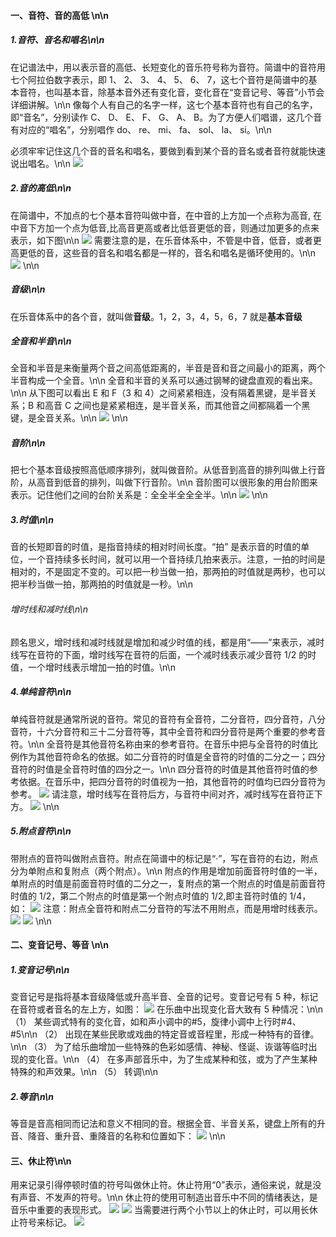 #### 一、音符、音的高低 \n\n

##### 1.音符、音名和唱名\n\n

在记谱法中，用以表示音的高低、长短变化的音乐符号称为音符。简谱中的音符用七个阿拉伯数字表示，即 1、 2、 3、 4、 5、 6、 7，这七个音符是简谱中的基本音符，也叫基本音，除基本音外还有变化音，变化音在“变音记号、等音”小节会详细讲解。\n\n
像每个人有自己的名字一样，这七个基本音符也有自己的名字，即“音名”，分别读作 C、 D、 E、 F、 G、 A、 B。为了方便人们唱谱，这几个音有对应的“唱名”，分别唱作 do、 re、 mi、 fa、 sol、 la、 si。\n\n

必须牢牢记住这几个音的音名和唱名，要做到看到某个音的音名或者音符就能快速说出唱名。\n\n
![](cloud://production-emhx9.7072-production-emhx9/article/121563698437_.pic.jpg)

##### 2.音的高低\n\n

在简谱中，不加点的七个基本音符叫做中音，在中音的上方加一个点称为高音,
在中音下方加一个点为低音,比高音更高或者比低音更低的音，则通过加更多的点来表示，如下图\n\n
![](cloud://production-emhx9.7072-production-emhx9/article/131563698438_.pic.jpg)
需要注意的是，在乐音体系中，不管是中音，低音，或者更高更低的音，这些音的音名和唱名都是一样的，音名和唱名是循环使用的。\n\n
![](cloud://production-emhx9.7072-production-emhx9/article/141563698439_.pic.jpg)
\n\n

##### 音级\n\n

在乐音体系中的各个音，就叫做**音级**。1，2，3，4，5，6，7 就是**基本音级**

##### 全音和半音\n\n

全音和半音是来衡量两个音之间高低距离的，半音是音和音之间最小的距离，两个半音构成一个全音。\n\n
全音和半音的关系可以通过钢琴的键盘直观的看出来。\n\n
从下图可以看出 E 和 F（3 和 4）之间紧紧相连，没有隔着黑键，是半音关系；B 和高音 C 之间也是紧紧相连，是半音关系，而其他音之间都隔着一个黑键，是全音关系。\n\n
![](cloud://production-emhx9.7072-production-emhx9/article/151563698439_.pic.jpg)
\n\n

##### 音阶\n\n

把七个基本音级按照高低顺序排列，就叫做音阶。从低音到高音的排列叫做上行音阶，从高音到低音的排列，叫做下行音阶。\n\n
音阶图可以很形象的用台阶图来表示。记住他们之间的台阶关系是：全全半全全全半。\n\n
![](cloud://production-emhx9.7072-production-emhx9/article/161563698440_.pic.jpg)
\n\n

##### 3.时值\n\n

音的长短即音的时值，是指音持续的相对时间长度。“拍” 是表示音的时值的单位，一个音持续多长时间，就可以用一个音持续几拍来表示。注意，一拍的时间是相对的，不是固定不变的。可以把一秒当做一拍，那两拍的时值就是两秒，也可以把半秒当做一拍，那两拍的时值就是一秒。\n\n

###### 增时线和减时线\n\n

顾名思义，增时线和减时线就是增加和减少时值的线，都是用“——”来表示，减时线写在音符的下面，增时线写在音符的后面，一个减时线表示减少音符 1/2 的时值，一个增时线表示增加一拍的时值。\n\n

##### 4.单纯音符\n\n

单纯音符就是通常所说的音符。常见的音符有全音符，二分音符，四分音符，八分音符，十六分音符和三十二分音符等，其中全音符和四分音符是两个重要的参考音符。\n\n
全音符是其他音符名称由来的参考音符。在音乐中把与全音符的时值比例作为其他音符命名的依据。如二分音符的时值是全音符的时值的二分之一；四分音符的时值是全音符时值的四分之一。\n\n
四分音符的时值是其他音符时值的参考依据。在音乐中，把四分音符的时值视为一拍，其他音符的时值均已四分音符为参考。
![](cloud://production-emhx9.7072-production-emhx9/article/171563698441_.pic.jpg)
请注意，增时线写在音符后方，与音符中间对齐，减时线写在音符正下方。
![](cloud://production-emhx9.7072-production-emhx9/article/181563698442_.pic.jpg)
\n\n

##### 5.附点音符\n\n

带附点的音符叫做附点音符。附点在简谱中的标记是“·”，写在音符的右边，附点分为单附点和复附点（两个附点）。\n\n
附点的作用是增加前面音符时值的一半，单附点的时值是前面音符时值的二分之一，复附点的第一个附点的时值是前面音符时值的 1/2，第二个附点的时值是第一个附点时值的 1/2,即主音符时值的 1/4，如：
![](cloud://production-emhx9.7072-production-emhx9/article/191563698443_.pic.jpg)
注意：附点全音符和附点二分音符的写法不用附点，而是用增时线表示。
![](cloud://production-emhx9.7072-production-emhx9/article/201563698444_.pic.jpg)
![](cloud://production-emhx9.7072-production-emhx9/article/211563698454_.pic.jpg)
\n\n

#### 二、变音记号、等音 \n\n

##### 1.变音记号\n\n

变音记号是指将基本音级降低或升高半音、全音的记号。变音记号有 5 种，标记在音符或者音名的左上方，如图：
![](cloud://production-emhx9.7072-production-emhx9/article/221563698455_.pic.jpg)
在乐曲中出现变化音大致有 5 种情况：\n\n
（1） 某些调式特有的变化音，如和声小调中的#5，旋律小调中上行时#4、#5\n\n
（2） 出现在某些民歌或戏曲的特定音或音程里，形成一种特有的音律。\n\n
（3） 为了给乐曲增加一些特殊的色彩如感情、神秘、怪诞、诙谐等临时出现的变化音。\n\n
（4） 在多声部音乐中，为了生成某种和弦，或为了产生某种特殊的和声效果。\n\n
（5） 转调\n\n

##### 2.等音\n\n

等音是音高相同而记法和意义不相同的音。根据全音、半音关系，键盘上所有的升音、降音、重升音、重降音的名称和位置如下：
![](cloud://production-emhx9.7072-production-emhx9/article/231563698456_.pic.jpg)
\n\n

#### 三、休止符\n\n

用来记录引得停顿时值的符号叫做休止符。休止符用“0”表示，通俗来说，就是没有声音、不发声的符号。\n\n
休止符的使用可制造出音乐中不同的情绪表达，是音乐中重要的表现形式。
![](cloud://production-emhx9.7072-production-emhx9/article/241563698456_.pic.jpg)
![](cloud://production-emhx9.7072-production-emhx9/article/251563698457_.pic.jpg)
当需要进行两个小节以上的休止时，可以用长休止符号来标记。
![](cloud://production-emhx9.7072-production-emhx9/article/261563698458_.pic.jpg)
